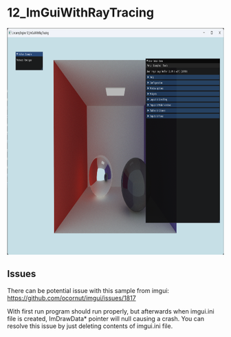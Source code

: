 
# 12_ImGuiWithRayTracing

<p align="center">
  <img width="960" height="526" src="../../Media/SamplesPictures/12_ImGuiWithRayTracing.png">
</p>

## Issues

There can be potential issue with this sample from imgui: https://github.com/ocornut/imgui/issues/1817

With first run program should run properly, but afterwards when imgui.ini file is created, ImDrawData* pointer will null
causing a crash. You can resolve this issue by just deleting contents of imgui.ini file.

